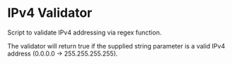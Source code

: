 # **IPv4 Validator**

Script to validate IPv4 addressing via regex function.

The validator will return true if the supplied string parameter is a valid IPv4 address (0.0.0.0 -> 255.255.255.255).
